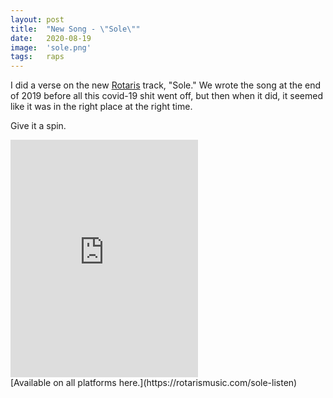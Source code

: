 ```yaml
---
layout: post
title:  "New Song - \"Sole\""
date:   2020-08-19
image:  'sole.png'
tags:   raps
---
```


I did a verse on the new [Rotaris](https://rotarismusic.com/) track, "Sole." We wrote the song at the end of 2019 before all this covid-19 shit went off, but then when it did, it seemed like it was in the right place at the right time.

Give it a spin.

<iframe src="https://open.spotify.com/embed/track/5PMqRA7STmK6XjzzLdzUov" width="300" height="380" frameborder="0" allowtransparency="true" allow="encrypted-media"></iframe>

<br>
[Available on all platforms here.](https://rotarismusic.com/sole-listen)
